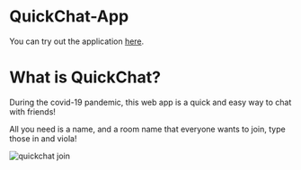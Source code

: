 # QuickChat-App

You can try out the application [here](https://quick-chat-yj.netlify.app/).

# What is QuickChat?

During the covid-19 pandemic, this web app is a quick and easy way to chat with friends!

All you need is a name, and a room name that everyone wants to join, type those in and viola!

![quickchat join](https://user-images.githubusercontent.com/38703587/104107676-284d8480-528c-11eb-975a-930df663ec15.JPG)
